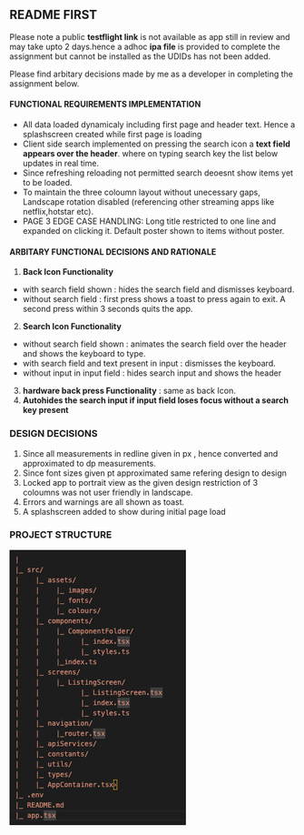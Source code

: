
## README FIRST

Please note a public **testflight link** is not available as app still in review and may take upto 2 days.hence a adhoc **ipa file** is provided to complete the assignment but cannot be installed as the UDIDs has not been added.

Please find arbitary decisions made by me as a developer in completing the assignment below.




#### FUNCTIONAL REQUIREMENTS IMPLEMENTATION 
- All data loaded dynamicaly including first page and header text. Hence a splashscreen created while first page is loading
- Client side search implemented on pressing the search icon a **text field appears over the header**. where on typing search key the list below updates in real time. 
- Since refreshing reloading not permitted search deoesnt show items yet to be loaded.
- To maintain the three coloumn layout without unecessary gaps, Landscape rotation disabled (referencing other streaming apps like netflix,hotstar etc).
- PAGE 3 EDGE CASE HANDLING: Long title restricted to one line and expanded on clicking it. Default poster shown to items without poster.

#### ARBITARY FUNCTIONAL DECISIONS AND RATIONALE
1. **Back Icon Functionality** 
- with search field shown : hides the search field and dismisses keyboard.
- without search field : first press shows a toast to press again to exit. A second press within 3 seconds quits the app.
2. **Search Icon Functionality** 
- without search field shown : animates the search field over the header and shows the keyboard to type.
- with search field and text present in input : dismisses the keyboard.
- without input in input field : hides search input and shows the header
3. **hardware back press Functionality** : same as back  Icon.
4. **Autohides the search input if input field loses focus without a search key present**
### DESIGN DECISIONS
1. Since all measurements in redline given in px , hence converted and approximated to dp measurements.
2. Since font sizes given pt approximated same refering design to design
3. Locked app to portrait view as the given design restriction of 3 coloumns was not user friendly in landscape.
4. Errors and warnings are all shown as toast.
5. A splashscreen added to show during initial page load
### PROJECT STRUCTURE
![plot](screenshot.png)

